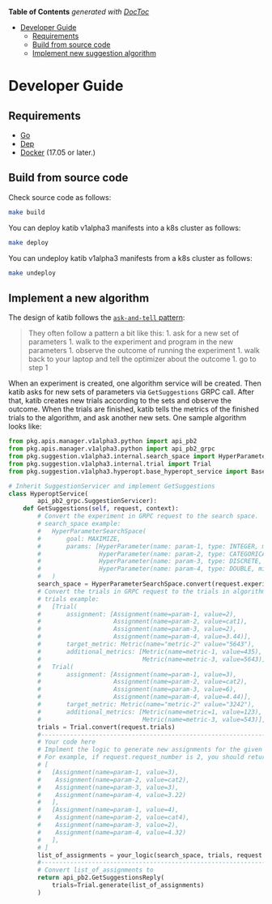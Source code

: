 <!-- START doctoc generated TOC please keep comment here to allow auto update -->
<!-- DON'T EDIT THIS SECTION, INSTEAD RE-RUN doctoc TO UPDATE -->
**Table of Contents**  *generated with [DocToc](https://github.com/thlorenz/doctoc)*

- [Developer Guide](#developer-guide)
  - [Requirements](#requirements)
  - [Build from source code](#build-from-source-code)
  - [Implement new suggestion algorithm](#implement-new-suggestion-algorithm)

<!-- END doctoc generated TOC please keep comment here to allow auto update -->

# Developer Guide

## Requirements

- [Go](https://golang.org/)
- [Dep](https://golang.github.io/dep/)
- [Docker](https://docs.docker.com/) (17.05 or later.)

## Build from source code

Check source code as follows:

```bash
make build
```

You can deploy katib v1alpha3 manifests into a k8s cluster as follows:

```bash
make deploy
```

You can undeploy katib v1alpha3 manifests from a k8s cluster as follows:

```bash
make undeploy
```

## Implement a new algorithm

The design of katib follows the [`ask-and-tell` pattern](https://scikit-optimize.github.io/notebooks/ask-and-tell.html):

> They often follow a pattern a bit like this: 1. ask for a new set of parameters 1. walk to the experiment and program in the new parameters 1. observe the outcome of running the experiment 1. walk back to your laptop and tell the optimizer about the outcome 1. go to step 1

When an experiment is created, one algorithm service will be created. Then katib asks for new sets of parameters via `GetSuggestions` GRPC call. After that, katib creates new trials according to the sets and observe the outcome. When the trials are finished, katib tells the metrics of the finished trials to the algorithm, and ask another new sets. One sample algorithm looks like:

```python
from pkg.apis.manager.v1alpha3.python import api_pb2
from pkg.apis.manager.v1alpha3.python import api_pb2_grpc
from pkg.suggestion.v1alpha3.internal.search_space import HyperParameter, HyperParameterSearchSpace
from pkg.suggestion.v1alpha3.internal.trial import Trial
from pkg.suggestion.v1alpha3.hyperopt.base_hyperopt_service import BaseHyperoptService

# Inherit SuggestionServicer and implement GetSuggestions
class HyperoptService(
        api_pb2_grpc.SuggestionServicer):
    def GetSuggestions(self, request, context):
        # Convert the experiment in GRPC request to the search space.
        # search_space example:
        #   HyperParameterSearchSpace(
        #       goal: MAXIMIZE, 
        #       params: [HyperParameter(name: param-1, type: INTEGER, min: 1, max: 5, step: 0), 
        #                HyperParameter(name: param-2, type: CATEGORICAL, list: cat1, cat2, cat3),
        #                HyperParameter(name: param-3, type: DISCRETE, list: 3, 2, 6),
        #                HyperParameter(name: param-4, type: DOUBLE, min: 1, max: 5, step: )]
        #   )
        search_space = HyperParameterSearchSpace.convert(request.experiment)
        # Convert the trials in GRPC request to the trials in algorithm side.
        # trials example:
        #   [Trial(
        #       assignment: [Assignment(name=param-1, value=2), 
        #                    Assignment(name=param-2, value=cat1), 
        #                    Assignment(name=param-3, value=2), 
        #                    Assignment(name=param-4, value=3.44)],
        #       target_metric: Metric(name="metric-2" value="5643"), 
        #       additional_metrics: [Metric(name=metric-1, value=435), 
        #                            Metric(name=metric-3, value=5643)],
        #   Trial(
        #       assignment: [Assignment(name=param-1, value=3),
        #                    Assignment(name=param-2, value=cat2),
        #                    Assignment(name=param-3, value=6),
        #                    Assignment(name=param-4, value=4.44)],
        #       target_metric: Metric(name="metric-2" value="3242"), 
        #       additional_metrics: [Metric(name=metric=1, value=123), 
        #                            Metric(name=metric-3, value=543)],
        trials = Trial.convert(request.trials)
        #--------------------------------------------------------------
        # Your code here
        # Implment the logic to generate new assignments for the given request number.
        # For example, if request.request_number is 2, you should return:
        # [
        #   [Assignment(name=param-1, value=3), 
        #    Assignment(name=param-2, value=cat2), 
        #    Assignment(name=param-3, value=3), 
        #    Assignment(name=param-4, value=3.22)
        #   ],
        #   [Assignment(name=param-1, value=4), 
        #    Assignment(name=param-2, value=cat4), 
        #    Assignment(name=param-3, value=2), 
        #    Assignment(name=param-4, value=4.32)
        #   ],
        # ]
        list_of_assignments = your_logic(search_space, trials, request.request_number)
        #--------------------------------------------------------------
        # Convert list_of_assignments to 
        return api_pb2.GetSuggestionsReply(
            trials=Trial.generate(list_of_assignments)
        )
```